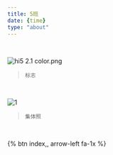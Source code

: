 ```yaml
---
title: 5班       
date: {time}
type: "about"
---
```


&nbsp; 



![hi5 2.1 color.png](http://ovp6a4f6u.bkt.clouddn.com/5.png)

>  `标志` 

&nbsp; 

![1](http://ovp6a4f6u.bkt.clouddn.com/mmexport1498814895810-01.jpeg)
>  `集体照` 

&nbsp; 

{% btn index,, arrow-left fa-1x %}